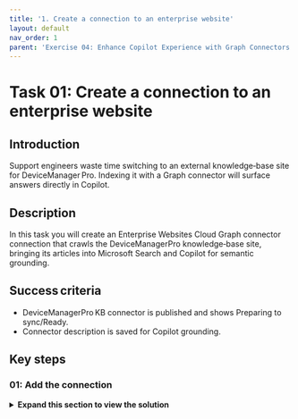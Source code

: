 ```yaml
---
title: '1. Create a connection to an enterprise website'
layout: default
nav_order: 1
parent: 'Exercise 04: Enhance Copilot Experience with Graph Connectors'
---
```


# Task 01: Create a connection to an enterprise website

## Introduction
Support engineers waste time switching to an external knowledge‑base site for DeviceManager Pro. Indexing it with a Graph connector will surface answers directly in Copilot.

## Description
In this task you will create an Enterprise Websites Cloud Graph connector connection that crawls the DeviceManagerPro knowledge‑base site, bringing its articles into Microsoft Search and Copilot for semantic grounding.

## Success criteria
 - DeviceManagerPro KB connector is published and shows Preparing to sync/Ready.
 - Connector description is saved for Copilot grounding.

## Key steps

### 01: Add the connection

<details markdown="block"> 
  <summary><strong>Expand this section to view the solution</strong></summary> 

1. Open a browser and go to **admin.microsoft.com**. 
 
1. Sign in using your Microsoft 365 credentials. 

    {: .note }
    > The roles required to install a Graph Connector are Global Administrator or Search Administrator.

1. On the left menu, select **Show all** > **Settings** and select **Search & intelligence**. 

    ![yk29a8fy.jpg](../../media/yk29a8fy.jpg) 
 
1. On the **Search & intelligence** page, select **Data Sources** > **+ Add Connection**. 

    {: .note }
    > Here you'll see the most popular prebuilt Graph connectors. 

	![r2x6wkyn.jpg](../../media/r2x6wkyn.jpg)
 
1. Select **Enterprise Websites Cloud**. At the bottom left of the page, select **Next**. 

    ![4xodwgxh.jpg](../../media/4xodwgxh.jpg)

    {: .important }
    > The website you will connect to contains a collection of knowledge base articles about the product Device Manager Pro. Help Desk agents will use this data using Search in Microsoft 365 Copilot to look up information, troubleshoot, and provide solutions to customers experiencing issues with Device Manager Pro. 
 
1. Configure the connection by using the following values and then select **Publish**. Leave all other options at their default values. 

    | Option | Value | 
    |:---------|:---------| 
    | Display name   | **DeviceManagerPro KB**   | 
    | URLs   | **https://ashy-rock-0cd34f10f.5.azurestaticapps.net/**   | 
    | Authentication type   | **None**  | 
    | Notice   | Read the information and select the checkbox   | 

1. In the Success dialog, enter the following text in the **Enhance Copilot responses by adding Connector description** field and then select **Save**:
   
    ```Description-wrap-nocolor
    This Graph connector imports data from DeviceManagerPro Knowledge Base website. The articles are used to help IT professionals and users resolve common issues. 
	```
1. Select **Done**. 

1. The Connections page displays. The value for the Connect state starts as **Preparing to sync** and changes to **Ready** when the initial syncronization process completes. 
 
    {: .warning } 
    > The synchronization operation can take more than 60 minutes to complete.  Continue to **Exercise 5** and come back to complete the remainder of **Exercise 4** once the data sync is complete. 

	{: .note }
    > To check on the status of the sync, select the connector.  
    >
    > - Select **Detail** and expand **Current Crawl** to view current progress. 
    > - Select **Statistics** to get information about what's being indexed.  
    > - Select **Error** to see if any errors were reported during the crawl. 

</details>